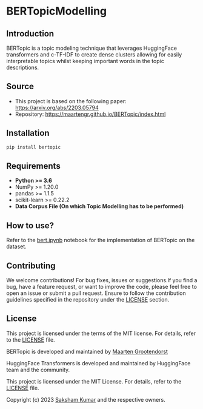# BERTopicModelling

## Introduction

BERTopic is a topic modeling technique that leverages HuggingFace transformers and c-TF-IDF to create dense clusters allowing for easily interpretable topics whilst keeping important words in the topic descriptions.

## Source

- This project is based on the following paper: <https://arxiv.org/abs/2203.05794>
- Repository: <https://maartengr.github.io/BERTopic/index.html>

## Installation

```bash
pip install bertopic
```

## Requirements

- **Python >= 3.6**
- NumPy >= 1.20.0
- pandas >= 1.1.5
- scikit-learn >= 0.22.2
- **Data Corpus File (On which Topic Modelling has to be performed)**

## How to use?

Refer to the [bert.ipynb](bert.ipynb) notebook for the implementation of BERTopic on the dataset.

## Contributing

We welcome contributions! For bug fixes, issues or suggestions.If you find a bug, have a feature request, or want to improve the code, please feel free to open an issue or submit a pull request. Ensure to follow the contribution guidelines specified in the repository under the [LICENSE](LICENSE) section.

## License

This project is licensed under the terms of the MIT license. For details, refer to the [LICENSE](LICENSE) file.

BERTopic is developed and maintained by [Maarten Grootendorst](https://github.com/MaartenGr/MaartenGr)

HuggingFace Transformers is developed and maintained by HuggingFace team and the community.

This project is licensed under the MIT License. For details, refer to the [LICENSE](LICENSE) file.

Copyright (c) 2023 [Saksham Kumar](https://github.com/polymath_saksh) and the respective owners.
